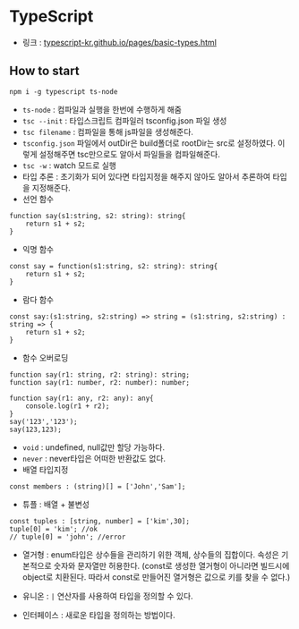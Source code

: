 # TypeScript
 - 링크 : [typescript-kr.github.io/pages/basic-types.html](https://typescript-kr.github.io/pages/basic-types.html)    

## How to start
```
npm i -g typescript ts-node
```
- `ts-node` : 컴파일과 실행을 한번에 수행하게 해줌
- `tsc --init` : 타입스크립트 컴파일러 tsconfig.json 파일 생성
- `tsc filename` : 컴파일을 통해 js파일을 생성해준다.
- `tsconfig.json` 파일에서 outDir은 build폴더로 rootDir는 src로 설정하였다. 이렇게 설정해주면 tsc만으로도 알아서 파일들을 컴파일해준다.
- `tsc -w` : watch 모드로 실행
- 타입 추론 : 초기화가 되어 있다면 타입지정을 해주지 않아도 알아서 추론하여 타입을 지정해준다.
- 선언 함수
```
function say(s1:string, s2: string): string{
    return s1 + s2;
}
```
- 익명 함수
```
const say = function(s1:string, s2: string): string{
    return s1 + s2;
}
```
- 람다 함수
```
const say:(s1:string, s2:string) => string = (s1:string, s2:string) : string => {
    return s1 + s2;
}
```
- 함수 오버로딩
```
function say(r1: string, r2: string): string;
function say(r1: number, r2: number): number;

function say(r1: any, r2: any): any{
    console.log(r1 + r2);
}
say('123','123');
say(123,123);
```
- `void` : undefined, null값만 할당 가능하다.
- `never` : never타입은 어떠한 반환값도 없다.
- 배열 타입지정
```
const members : (string)[] = ['John','Sam'];
```                                                                          
- 튜플 : 배열 + 불변성
```
const tuples : [string, number] = ['kim',30];
tuple[0] = 'kim'; //ok
// tuple[0] = 'john'; //error
```
- 열거형 : enum타입은 상수들을 관리하기 위한 객체, 상수들의 집합이다. 속성은 기본적으로 숫자와 문자열만 허용한다. (const로 생성한 열거형이 아니라면 빌드시에 object로 치환된다. 따라서 const로 만들어진 열거형은 값으로 키를 찾을 수 없다.)

- 유니온 : `|` 연산자를 사용하여 타입을 정의할 수 있다.
- 인터페이스 : 새로운 타입을 정의하는 방법이다.